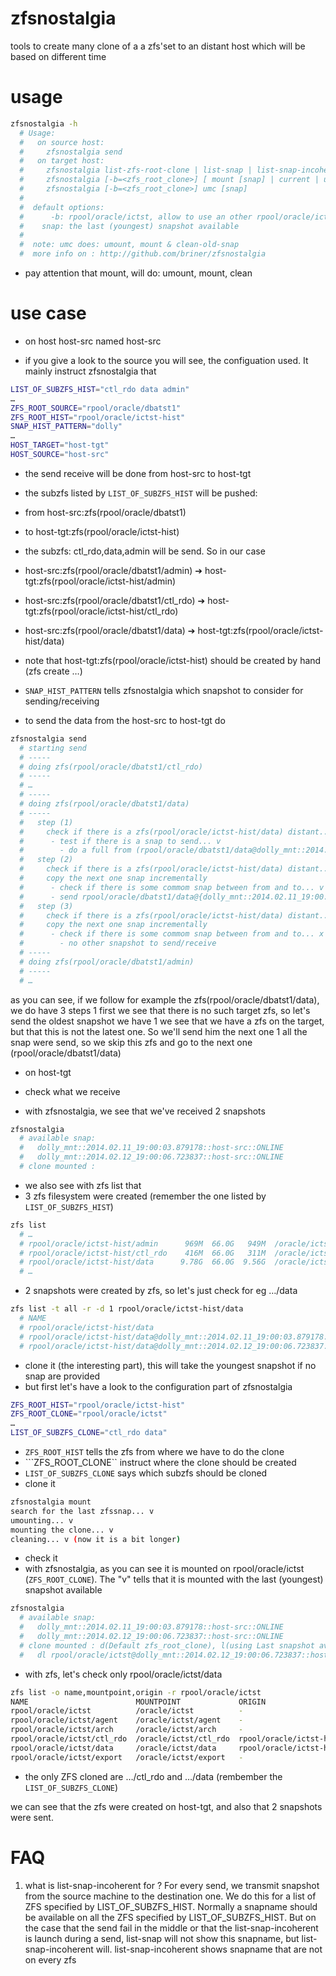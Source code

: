 zfsnostalgia
============

tools to create many clone of a a  zfs'set to an distant host which will be based on different time

# usage

```bash
zfsnostalgia -h
  # Usage:
  #   on source host:
  #     zfsnostalgia send
  #   on target host:
  #     zfsnostalgia list-zfs-root-clone | list-snap | list-snap-incoherent
  #     zfsnostalgia [-b=<zfs_root_clone>] [ mount [snap] | current | umount | clean-old-snap ]
  #     zfsnostalgia [-b=<zfs_root_clone>] umc [snap]
  # 
  #  default options:
  #      -b: rpool/oracle/ictst, allow to use an other rpool/oracle/ictst
  #    snap: the last (youngest) snapshot available
  # 
  #  note: umc does: umount, mount & clean-old-snap
  #  more info on : http://github.com/briner/zfsnostalgia
```

* pay attention that mount, will do: umount, mount, clean


# use case

* on host host-src named host-src

 * if you give a look to the source you will see, the configuation used. It mainly instruct zfsnostalgia that
```bash
LIST_OF_SUBZFS_HIST="ctl_rdo data admin"
…
ZFS_ROOT_SOURCE="rpool/oracle/dbatst1"
ZFS_ROOT_HIST="rpool/oracle/ictst-hist"
SNAP_HIST_PATTERN="dolly"
…
HOST_TARGET="host-tgt"
HOST_SOURCE="host-src"
```
  * the send receive will be done from host-src to host-tgt
  * the subzfs listed by ```LIST_OF_SUBZFS_HIST``` will be pushed:
   * from host-src:zfs(rpool/oracle/dbatst1)
   * to host-tgt:zfs(rpool/oracle/ictst-hist)
  * the subzfs: ctl_rdo,data,admin will be send. So in our case 
   * host-src:zfs(rpool/oracle/dbatst1/admin) ➔  host-tgt:zfs(rpool/oracle/ictst-hist/admin)
   * host-src:zfs(rpool/oracle/dbatst1/ctl_rdo) ➔  host-tgt:zfs(rpool/oracle/ictst-hist/ctl_rdo)
   * host-src:zfs(rpool/oracle/dbatst1/data) ➔  host-tgt:zfs(rpool/oracle/ictst-hist/data)
  * note that host-tgt:zfs(rpool/oracle/ictst-hist) should be created by hand (zfs create …)
  * ```SNAP_HIST_PATTERN``` tells zfsnostalgia which snapshot to consider for sending/receiving


 * to send the data from the host-src to host-tgt do

```bash
zfsnostalgia send
  # starting send
  # -----
  # doing zfs(rpool/oracle/dbatst1/ctl_rdo) 
  # -----
  # …
  # -----
  # doing zfs(rpool/oracle/dbatst1/data) 
  # -----
  #   step (1)
  #     check if there is a zfs(rpool/oracle/ictst-hist/data) distant... x
  #      - test if there is a snap to send... v
  #        - do a full from (rpool/oracle/dbatst1/data@dolly_mnt::2014.02.11_19:00:03.879178::host-src::ONLINE) to (rpool/oracle/ictst-hist/data)
  #   step (2)
  #     check if there is a zfs(rpool/oracle/ictst-hist/data) distant... v
  #     copy the next one snap incrementally
  #      - check if there is some commom snap between from and to... v it us the snap(dolly_mnt::2014.02.12_19:00:06.723837::host-src::ONLINE)
  #      - send rpool/oracle/dbatst1/data@{dolly_mnt::2014.02.11_19:00:03.879178::host-src::ONLINE,dolly_mnt::2014.02.12_19:00:06.723837::host-src::ONLINE} | receive rpool/oracle/ictst-hist/data
  #   step (3)
  #     check if there is a zfs(rpool/oracle/ictst-hist/data) distant... v
  #     copy the next one snap incrementally
  #      - check if there is some commom snap between from and to... x
  #        - no other snapshot to send/receive
  # -----
  # doing zfs(rpool/oracle/dbatst1/admin) 
  # -----
  # …
```

as you can see, if we follow for example the zfs(rpool/oracle/dbatst1/data), we do have 3 steps
 1 first we see that there is no such target zfs, so let's send the oldest snapshot we have
 1 we see that we have a zfs on the target, but that this is not the latest one. So we'll send him the next one
 1 all the snap were send, so we skip this zfs and go to the next one (rpool/oracle/dbatst1/data)

* on host-tgt

 * check what we receive
  * with zfsnostalgia, we see that we've received 2 snapshots
```bash
zfsnostalgia 
  # available snap:
  #   dolly_mnt::2014.02.11_19:00:03.879178::host-src::ONLINE
  #   dolly_mnt::2014.02.12_19:00:06.723837::host-src::ONLINE
  # clone mounted :
````
 * we also see with zfs list that
  * 3 zfs filesystem were created (remember the one listed by ```LIST_OF_SUBZFS_HIST```)
```bash
zfs list
  # …
  # rpool/oracle/ictst-hist/admin      969M  66.0G   949M  /oracle/ictst-hist/admin
  # rpool/oracle/ictst-hist/ctl_rdo    416M  66.0G   311M  /oracle/ictst-hist/ctl_rdo
  # rpool/oracle/ictst-hist/data      9.78G  66.0G  9.56G  /oracle/ictst-hist/data
  # …
```
  * 2 snapshots were created by zfs, so let's just check for eg …/data
```bash
zfs list -t all -r -d 1 rpool/oracle/ictst-hist/data
  # NAME                                                                                USED  AVAIL  REFER  MOUNTPOINT
  # rpool/oracle/ictst-hist/data                                                       9.78G  66.0G  9.56G  /oracle/ictst-hist/data
  # rpool/oracle/ictst-hist/data@dolly_mnt::2014.02.11_19:00:03.879178::host-src::ONLINE   233M      -  9.56G  -
  # rpool/oracle/ictst-hist/data@dolly_mnt::2014.02.12_19:00:06.723837::host-src::ONLINE      0      -  9.56G  -
```
  
 * clone it (the interesting part), this will take the youngest snapshot if no snap are provided
  * but first let's have a look to the configuration part of zfsnostalgia
```bash
ZFS_ROOT_HIST="rpool/oracle/ictst-hist"
ZFS_ROOT_CLONE="rpool/oracle/ictst"
…
LIST_OF_SUBZFS_CLONE="ctl_rdo data"
```
   * ```ZFS_ROOT_HIST``` tells the zfs from where we have to do the clone
   * ```ZFS_ROOT_CLONE`` instruct where the clone should be created
   * ```LIST_OF_SUBZFS_CLONE``` says which subzfs should be cloned
  * clone it
```bash
zfsnostalgia mount
search for the last zfssnap... v
umounting... v
mounting the clone... v
cleaning... v (now it is a bit longer)
```
  * check it
   *  with zfsnostalgia, as you can see it is mounted on rpool/oracle/ictst (```ZFS_ROOT_CLONE```). The "v" tells that it is mounted with the last (youngest) snapshot available
```bash
zfsnostalgia
  # available snap:
  #   dolly_mnt::2014.02.11_19:00:03.879178::host-src::ONLINE
  #   dolly_mnt::2014.02.12_19:00:06.723837::host-src::ONLINE
  # clone mounted : d(Default zfs_root_clone), l(using Last snapshot available), o(using a old snapshot)
  #   dl rpool/oracle/ictst@dolly_mnt::2014.02.12_19:00:06.723837::host-src::ONLINE
```
  * with zfs, let's check only rpool/oracle/ictst/data
```bash
zfs list -o name,mountpoint,origin -r rpool/oracle/ictst
NAME                        MOUNTPOINT             ORIGIN
rpool/oracle/ictst          /oracle/ictst          -
rpool/oracle/ictst/agent    /oracle/ictst/agent    -
rpool/oracle/ictst/arch     /oracle/ictst/arch     -
rpool/oracle/ictst/ctl_rdo  /oracle/ictst/ctl_rdo  rpool/oracle/ictst-hist/ctl_rdo@dolly_mnt::2014.02.12_19:00:06.723837::host-src::ONLINE
rpool/oracle/ictst/data     /oracle/ictst/data     rpool/oracle/ictst-hist/data@dolly_mnt::2014.02.12_19:00:06.723837::host-src::ONLINE
rpool/oracle/ictst/export   /oracle/ictst/export   -
```
   * the only ZFS cloned are …/ctl_rdo and …/data (rembember the ```LIST_OF_SUBZFS_CLONE```)
   
we can see that the zfs were created on host-tgt, and also that 2 snapshots were sent.

# FAQ
1. what is list-snap-incoherent for ?
For every send, we transmit snapshot from the source machine to the destination one. We do this for a list of ZFS specified by LIST_OF_SUBZFS_HIST. Normally a snapname should be available on all the ZFS specified by LIST_OF_SUBZFS_HIST. But on the case that the send fail in the middle or that the list-snap-incoherent is launch during a send, list-snap will not show this snapname, but list-snap-incoherent will.
list-snap-incoherent shows snapname that are not on every zfs
